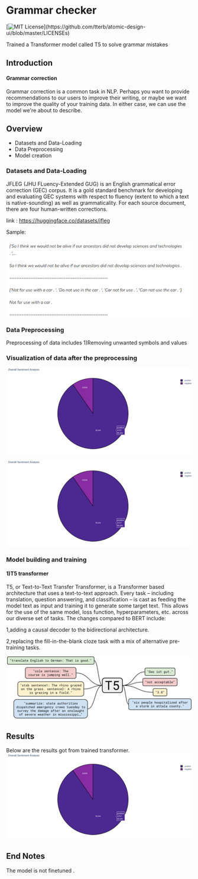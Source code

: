 
# Grammar checker

[![MIT License](https://img.shields.io/apm/l/atomic-design-ui.svg?)](https://github.com/tterb/atomic-design-ui/blob/master/LICENSEs)

Trained a Transformer model called T5 to solve grammar mistakes
## Introduction 

#### Grammar correction
Grammar correction is a common task in NLP. Perhaps you want to provide recommendations to our users to improve their writing, or maybe we want to improve the quality of your training data. In either case, we can use the model we're about to describe.




## Overview 
- Datasets and Data-Loading
- Data Preprocessing
- Model creation

### Datasets and Data-Loading

JFLEG (JHU FLuency-Extended GUG) is an English grammatical error correction (GEC) corpus. It is a gold standard benchmark for developing and evaluating GEC systems with respect to fluency (extent to which a text is native-sounding) as well as grammaticality. For each source document, there are four human-written corrections.

link : https://huggingface.co/datasets/jfleg

Sample: 

![alt text](https://raw.githubusercontent.com/vivekalex61/grammar_checker/main/images/dataset%20samples.png)



### Data Preprocessing
 Preprocessing of data includes 
 1)Removing unwanted symbols and values
 

### Visualization of data after the preprocessing 

![alt text](https://raw.githubusercontent.com/vivekalex61/insightsearch/master/test/overall_sentiments.png)

![alt text](https://raw.githubusercontent.com/vivekalex61/insightsearch/master/test/overall_sentiments.png)




### Model building and training





#### 1)T5 transformer

T5, or Text-to-Text Transfer Transformer, is a Transformer based architecture that uses a text-to-text approach. Every task – including translation, question answering, and classification – is cast as feeding the model text as input and training it to generate some target text. This allows for the use of the same model, loss function, hyperparameters, etc. across our diverse set of tasks. The changes compared to BERT include:

1,adding a causal decoder to the bidirectional architecture.

2,replacing the fill-in-the-blank cloze task with a mix of alternative pre-training tasks.



![alt text](https://raw.githubusercontent.com/vivekalex61/grammar_checker/main/images/t5.jpg)



## Results
Below are the results  got from trained transformer.
![alt text](https://raw.githubusercontent.com/vivekalex61/insightsearch/master/test/overall_sentiments.png)


## End Notes

The model is not finetuned .
